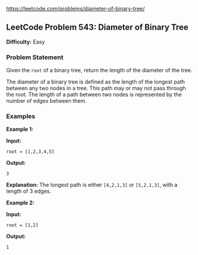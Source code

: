 https://leetcode.com/problems/diameter-of-binary-tree/

## LeetCode Problem 543: Diameter of Binary Tree

**Difficulty:** Easy

### Problem Statement

Given the `root` of a binary tree, return the length of the diameter of the tree.

The diameter of a binary tree is defined as the length of the longest path between any two nodes in a tree. This path may or may not pass through the root. The length of a path between two nodes is represented by the number of edges between them.

### Examples

**Example 1:**

**Input:** 
```
root = [1,2,3,4,5]
```
**Output:** 
```
3
```
**Explanation:** The longest path is either `[4,2,1,3]` or `[5,2,1,3]`, with a length of 3 edges.

**Example 2:**

**Input:** 
```
root = [1,2]
```
**Output:** 
```
1
```
